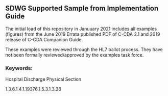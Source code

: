 ## SDWG Supported Sample from Implementation Guide

The initial load of this repository in Januuary 2021 includes all examples (figures) from the June 2019 Errata published PDF of C-CDA 2.1 and 2019 release of C-CDA Companion Guide. 

These examples were reviewed through the HL7 ballot process. They have not been formally reviewed/approved by the examples task force.

### Keywords:

Hospital Discharge Physical Section
 
1.3.6.1.4.1.19376.1.5.3.1.3.26
